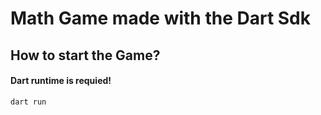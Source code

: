 # Math Game made with the Dart Sdk

## How to start the Game?

#### Dart runtime is requied!

```cmd
dart run
```
